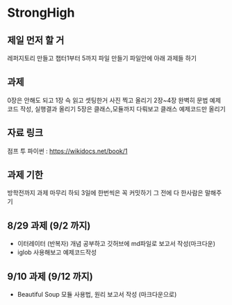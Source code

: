 # StrongHigh
## 제일 먼저 할 거
레퍼지토리 만들고 챕터1부터 5까지 파일 만들기
파일안에 아래 과제들 하기
## 과제
0장은 안해도 되고
1장 슥 읽고 셋팅한거 사진 찍고 올리기
2장~4장 완벽히 문법 예제코드 작성, 실행결과 올리기
5장은 클래스,모듈까지 다뤄보고 클래스 예제코드만 올리기
## 자료 링크
점프 투 파이썬 : https://wikidocs.net/book/1

## 과제 기한
방학전까지 과제 마무리 하되 3일에 한번씩은 꼭 커밋하기 그 전에 다 한사람은 말해주기

8/29 과제 (9/2 까지)
---------
+ 이터레이터 (반복자) 개념 공부하고 깃허브에 md파일로 보고서 작성(마크다운)
+ iglob 사용해보고 예제코드작성

9/10 과제 (9/12 까지)
--------------------
+ Beautiful Soup 모듈 사용법, 원리 보고서 작성 (마크다운으로)
